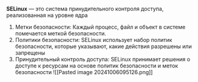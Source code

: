 **SELinux** — это система принудительного контроля доступа, реализованная на уровне ядра

1. Метки безопасности: Каждый процесс, файл и объект в системе помечается меткой безопасности.
2. Политики безопасности: SELinux использует набор политик безопасности, которые указывают, какие действия разрешены или запрещены
3. Принудительный контроль доступа: SELinux принимает решения о доступе к ресурсам на основе политик безопасности и меток безопасности
![[Pasted image 20241006095126.png]]

